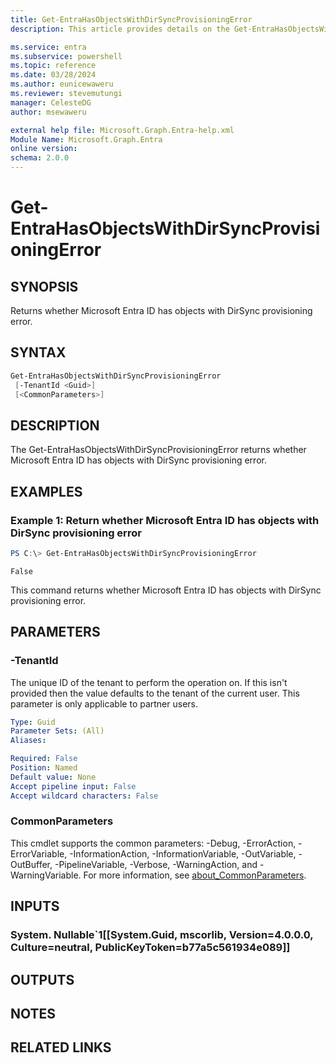 ```yaml
---
title: Get-EntraHasObjectsWithDirSyncProvisioningError
description: This article provides details on the Get-EntraHasObjectsWithDirSyncProvisioningError command.

ms.service: entra
ms.subservice: powershell
ms.topic: reference
ms.date: 03/28/2024
ms.author: eunicewaweru
ms.reviewer: stevemutungi
manager: CelesteDG
author: msewaweru

external help file: Microsoft.Graph.Entra-help.xml
Module Name: Microsoft.Graph.Entra
online version:
schema: 2.0.0
---
```


# Get-EntraHasObjectsWithDirSyncProvisioningError

## SYNOPSIS
Returns whether Microsoft Entra ID has objects with DirSync provisioning error.

## SYNTAX

```powershell
Get-EntraHasObjectsWithDirSyncProvisioningError 
 [-TenantId <Guid>] 
 [<CommonParameters>]
```

## DESCRIPTION
The Get-EntraHasObjectsWithDirSyncProvisioningError returns whether Microsoft Entra ID has objects 
with DirSync provisioning error.

## EXAMPLES

### Example 1: Return whether Microsoft Entra ID has objects with DirSync provisioning error
```powershell
PS C:\> Get-EntraHasObjectsWithDirSyncProvisioningError 
```

```output
False
```

This command returns whether Microsoft Entra ID has objects with DirSync provisioning error.

## PARAMETERS

### -TenantId
The unique ID of the tenant to perform the operation on.
If this isn't provided then the value defaults to the tenant of the current user.
This parameter is only applicable to partner users.

```yaml
Type: Guid
Parameter Sets: (All)
Aliases:

Required: False
Position: Named
Default value: None
Accept pipeline input: False
Accept wildcard characters: False
```

### CommonParameters
This cmdlet supports the common parameters: -Debug, -ErrorAction, -ErrorVariable, -InformationAction, -InformationVariable, -OutVariable, -OutBuffer, -PipelineVariable, -Verbose, -WarningAction, and -WarningVariable. For more information, see [about_CommonParameters](https://go.microsoft.com/fwlink/?LinkID=113216).

## INPUTS

### System. Nullable`1[[System.Guid, mscorlib, Version=4.0.0.0, Culture=neutral, PublicKeyToken=b77a5c561934e089]]
## OUTPUTS

## NOTES

## RELATED LINKS
